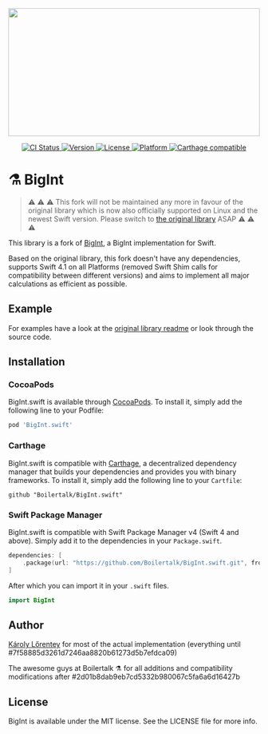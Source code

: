 <a href="https://github.com/Boilertalk/BigInt.swift">
  <img src="https://storage.googleapis.com/boilertalk/logo.svg" width="100%" height="256">
</a>

<p align="center">
  <a href="https://travis-ci.org/Boilertalk/BigInt.swift">
    <img src="http://img.shields.io/travis/Boilertalk/BigInt.swift.svg?style=flat" alt="CI Status">
  </a>
  <a href="http://cocoapods.org/pods/BigInt.swift">
    <img src="https://img.shields.io/cocoapods/v/BigInt.swift.svg?style=flat" alt="Version">
  </a>
  <a href="http://cocoapods.org/pods/BigInt.swift">
    <img src="https://img.shields.io/cocoapods/l/BigInt.swift.svg?style=flat" alt="License">
  </a>
  <a href="http://cocoapods.org/pods/BigInt.swift">
    <img src="https://img.shields.io/cocoapods/p/BigInt.swift.svg?style=flat" alt="Platform">
  </a>
  <a href="https://github.com/Carthage/Carthage">
    <img src="https://img.shields.io/badge/Carthage-compatible-4BC51D.svg?style=flat" alt="Carthage compatible">
  </a>
</p>

# :alembic: BigInt

> :warning: :warning: :warning: This fork will not be maintained any more in favour of the original library which is now also officially supported on Linux and the newest Swift version. Please switch to [the original library](https://github.com/attaswift/BigInt) ASAP :warning: :warning: :warning:

This library is a fork of [BigInt](https://github.com/attaswift/BigInt), a BigInt implementation for Swift.

Based on the original library, this fork doesn't have any dependencies, supports Swift 4.1 on all Platforms
(removed Swift Shim calls for compatibility between different versions) and aims to implement all major
calculations as efficient as possible.

## Example

For examples have a look at the [original library readme](https://github.com/attaswift/BigInt) or look
through the source code.

## Installation

### CocoaPods

BigInt.swift is available through [CocoaPods](http://cocoapods.org). To install
it, simply add the following line to your Podfile:

```ruby
pod 'BigInt.swift'
```

### Carthage

BigInt.swift is compatible with [Carthage](https://github.com/Carthage/Carthage), a decentralized dependency manager that builds your dependencies and provides you with binary frameworks. To install it, simply add the following line to your `Cartfile`:

```
github "Boilertalk/BigInt.swift"
```

### Swift Package Manager

BigInt.swift is compatible with Swift Package Manager v4 (Swift 4 and above). Simply add it to the dependencies in your `Package.swift`.

```Swift
dependencies: [
    .package(url: "https://github.com/Boilertalk/BigInt.swift.git", from: "1.0.0")
]
```

After which you can import it in your `.swift` files.

```Swift
import BigInt
```

## Author

[Károly Lőrentey](https://github.com/lorentey) for most of the actual implementation (everything until #7f58885d3261d7246aa8820b61273d5b7efdca09)

The awesome guys at Boilertalk :alembic: for all additions and compatibility modifications after #2d01b8dab9eb7cd5332b980067c5fa6a6d16427b

## License

BigInt is available under the MIT license. See the LICENSE file for more info.
